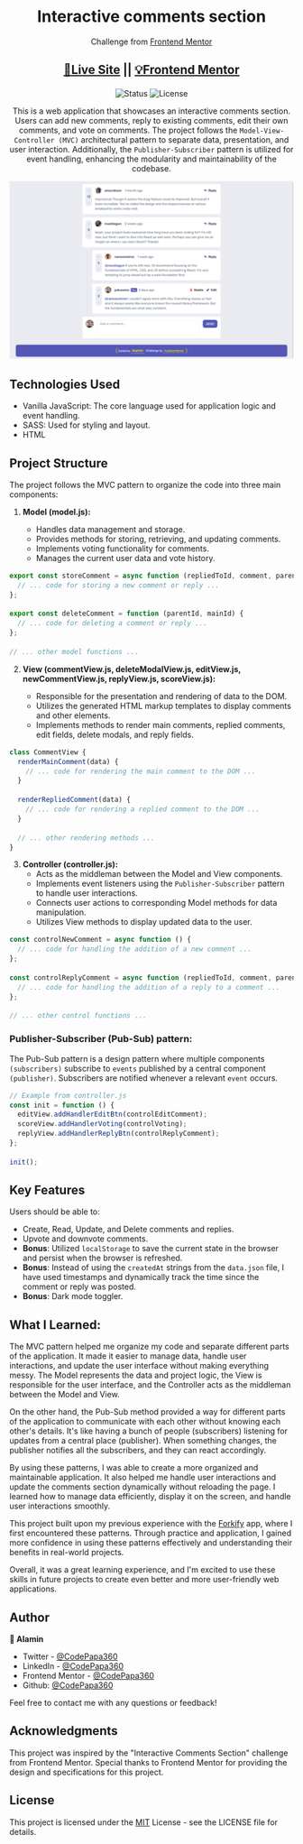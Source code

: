 <h1 align="center">Interactive comments section</h1>
<div align="center">

Challenge from [Frontend Mentor](https://www.frontendmentor.io/challenges)

<h2>

[🚀Live Site](https://interactive-comments-section-codepapa360.vercel.app/)
||
[💡Frontend Mentor]()

</h2>
</div>

<!-- Badges -->
<div align="center">

<img src="https://img.shields.io/badge/Status-Completed-success?style=flat" alt="Status" />

<!-- Liceensee -->
<img src="https://img.shields.io/badge/License-MIT-blue?style=flat" alt="License" />

</div>

<p align="center">
This is a web application that showcases an interactive comments section. Users can add new comments, reply to existing comments, edit their own comments, and vote on comments. The project follows the <code>Model-View-Controller (MVC)</code> architectural pattern to separate data, presentation, and user interaction. Additionally, the <code>Publisher-Subscriber</code> pattern is utilized for event handling, enhancing the modularity and maintainability of the codebase.
</p>

<!-- Screenshot -->
<a align="center" href="https://interactive-comments-section-codepapa360.vercel.app/">

![Screenshot](./screenshots/Interactive-comments-section-screenshot-codepapa360.png)

</a>

## Technologies Used

- Vanilla JavaScript: The core language used for application logic and event handling.
- SASS: Used for styling and layout.
- HTML

## Project Structure

The project follows the MVC pattern to organize the code into three main components:

1. **Model (model.js):**

   - Handles data management and storage.
   - Provides methods for storing, retrieving, and updating comments.
   - Implements voting functionality for comments.
   - Manages the current user data and vote history.

```javascript
export const storeComment = async function (repliedToId, comment, parentId) {
  // ... code for storing a new comment or reply ...
};

export const deleteComment = function (parentId, mainId) {
  // ... code for deleting a comment or reply ...
};

// ... other model functions ...
```

2. **View (commentView.js, deleteModalView.js, editView.js, newCommentView.js, replyView.js, scoreView.js):**

   - Responsible for the presentation and rendering of data to the DOM.
   - Utilizes the generated HTML markup templates to display comments and other elements.
   - Implements methods to render main comments, replied comments, edit fields, delete modals, and reply fields.

```javascript
class CommentView {
  renderMainComment(data) {
    // ... code for rendering the main comment to the DOM ...
  }

  renderRepliedComment(data) {
    // ... code for rendering a replied comment to the DOM ...
  }

  // ... other rendering methods ...
}
```

3. **Controller (controller.js):**
   - Acts as the middleman between the Model and View components.
   - Implements event listeners using the `Publisher-Subscriber` pattern to handle user interactions.
   - Connects user actions to corresponding Model methods for data manipulation.
   - Utilizes View methods to display updated data to the user.

```javascript
const controlNewComment = async function () {
  // ... code for handling the addition of a new comment ...
};

const controlReplyComment = async function (repliedToId, comment, parentId) {
  // ... code for handling the addition of a reply to a comment ...
};

// ... other control functions ...
```

### Publisher-Subscriber (Pub-Sub) pattern:

The Pub-Sub pattern is a design pattern where multiple components `(subscribers)` subscribe to `events` published by a central component `(publisher)`. Subscribers are notified whenever a relevant `event` occurs.

```javascript
// Example from controller.js
const init = function () {
  editView.addHandlerEditBtn(controlEditComment);
  scoreView.addHandlerVoting(controlVoting);
  replyView.addHandlerReplyBtn(controlReplyComment);
};

init();
```

## Key Features

Users should be able to:

- Create, Read, Update, and Delete comments and replies.
- Upvote and downvote comments.
- **Bonus**: Utilized `localStorage` to save the current state in the browser and persist when the browser is refreshed.
- **Bonus**: Instead of using the `createdAt` strings from the `data.json` file, I have used timestamps and dynamically track the time since the comment or reply was posted.
- **Bonus**: Dark mode toggler.

## What I Learned:

The MVC pattern helped me organize my code and separate different parts of the application. It made it easier to manage data, handle user interactions, and update the user interface without making everything messy. The Model represents the data and project logic, the View is responsible for the user interface, and the Controller acts as the middleman between the Model and View.

On the other hand, the Pub-Sub method provided a way for different parts of the application to communicate with each other without knowing each other's details. It's like having a bunch of people (subscribers) listening for updates from a central place (publisher). When something changes, the publisher notifies all the subscribers, and they can react accordingly.

By using these patterns, I was able to create a more organized and maintainable application. It also helped me handle user interactions and update the comments section dynamically without reloading the page. I learned how to manage data efficiently, display it on the screen, and handle user interactions smoothly.

This project built upon my previous experience with the [Forkify](https://github.com/CodePapa360/Forkify-Recipe-App) app, where I first encountered these patterns. Through practice and application, I gained more confidence in using these patterns effectively and understanding their benefits in real-world projects.

Overall, it was a great learning experience, and I'm excited to use these skills in future projects to create even better and more user-friendly web applications.

## Author

<b>👤 Alamin</b>

- Twitter - [@CodePapa360](https://www.twitter.com/CodePapa360)
- LinkedIn - [@CodePapa360](https://www.linkedin.com/in/codepapa360)
- Frontend Mentor - [@CodePapa360](https://www.frontendmentor.io/profile/CodePapa360)
- Github: [@CodePapa360](https://github.com/codepapa360)

Feel free to contact me with any questions or feedback!

## Acknowledgments

This project was inspired by the "Interactive Comments Section" challenge from Frontend Mentor. Special thanks to Frontend Mentor for providing the design and specifications for this project.

## License

This project is licensed under the [MIT](https://github.com/CodePapa360/Interactive-comments-section/blob/main/LICENSE.md) License - see the LICENSE file for details.

